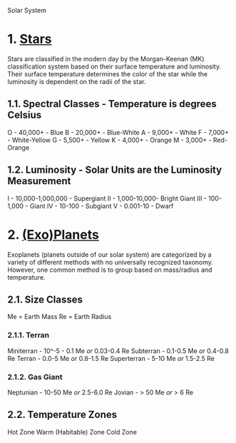 
Solar System

# 1. [Stars](https://naturalsciences.ch/astronomy-explained/celestial_bodies/stars/types_of_stars)
Stars are classified in the modern day by the Morgan-Keenan (MK) classification system based on their surface temperature and luminosity. Their surface temperature determines the color of the star while the luminosity is dependent on the radii of the star.
## 1.1. Spectral Classes - Temperature is degrees Celsius
O - 40,000+ - Blue
B - 20,000+ - Blue-White
A - 9,000+ - White
F - 7,000+ - White-Yellow
G - 5,500+ - Yellow
K - 4,000+ - Orange
M - 3,000+ - Red-Orange

## 1.2. Luminosity - Solar Units are the Luminosity Measurement
I - 10,000-1,000,000 - Supergiant
II - 1,000-10,000- Bright Giant
III - 100-1,000 - Giant
IV - 10-100 - Subgiant
V - 0.001-10 - Dwarf

# 2. [(Exo)Planets](https://science.nasa.gov/exoplanets/planet-types/)
Exoplanets (planets outside of our solar system) are categorized by a variety of different methods with no universally recognized taxonomy. However, one common method is to group based on mass/radius and temperature.
## 2.1. Size Classes
Me = Earth Mass
Re = Earth Radius

### 2.1.1. Terran
Miniterran - 10^-5 - 0.1 Me *or* 0.03-0.4 Re
Subterran - 0.1-0.5 Me *or* 0.4-0.8 Re
Terran - 0.0-5 Me *or* 0.8-1.5 Re
Superterran - 5-10 Me *or* 1.5-2.5 Re

### 2.1.2. Gas Giant
Neptunian - 10-50 Me *or* 2.5-6.0 Re
Jovian - > 50 Me *or* > 6 Re

## 2.2. Temperature Zones

Hot Zone
Warm (Habitable) Zone
Cold Zone